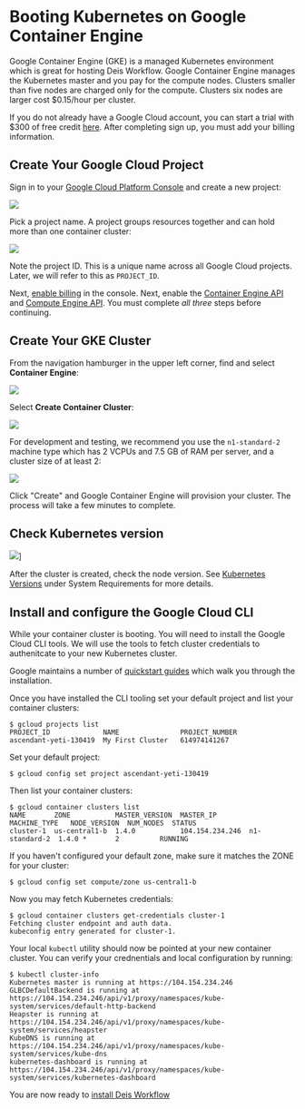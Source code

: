# Booting Kubernetes on Google Container Engine

Google Container Engine (GKE) is a managed Kubernetes environment which is great for hosting Deis Workflow. Google Container Engine manages the Kubernetes master and you pay for the compute nodes. Clusters smaller than five nodes are charged only for the compute. Clusters six nodes are larger cost $0.15/hour per cluster.

If you do not already have a Google Cloud account, you can start a trial with $300 of free credit [here](https://goo.gl/ysYyZK). After completing sign up, you must add your billing information.

## Create Your Google Cloud Project

Sign in to your [Google Cloud Platform Console](https://console.cloud.google.com) and create a new project:

![](images/first-kubernetes-cluster-gke-2.png)

Pick a project name. A project groups resources together and can hold more than one container cluster:

![](images/first-kubernetes-cluster-gke-3.png)

Note the project ID. This is a unique name across all Google Cloud projects. Later, we will refer to this as `PROJECT_ID`.

Next, [enable billing](https://console.cloud.google.com/billing) in the console. Next, enable the [Container Engine API](https://console.cloud.google.com/apis/api/container/overview) and [Compute Engine API](https://console.cloud.google.com/apis/api/compute_component/overview). You must complete *all three* steps before continuing.

## Create Your GKE Cluster

From the navigation hamburger in the upper left corner, find and select **Container Engine**:

![](images/first-kubernetes-cluster-gke-select.png)

Select **Create Container Cluster**:

![](images/gke-create-container-cluster.png)

For development and testing, we recommend you use the `n1-standard-2` machine type which has 2 VCPUs and 7.5 GB of RAM per server, and a cluster size of at least 2:

![](images/gke-cluster-sizing.png)

Click "Create" and Google Container Engine will provision your cluster. The process will take a few minutes to complete.

## Check Kubernetes version

![](images/gke-node-version.jpg)]

After the cluster is created, check the node version. See [Kubernetes Versions](https://deis.com/docs/workflow/installing-workflow/system-requirements/#kubernetes-versions) under System Requirements for more details.

## Install and configure the Google Cloud CLI

While your container cluster is booting. You will need to install the Google Cloud CLI tools. We will use the tools to fetch cluster credentials to authenitcate to your new Kubernetes cluster.

Google maintains a number of [quickstart guides](https://cloud.google.com/sdk/docs/) which walk you through the installation.

Once you have installed the CLI tooling set your default project and list your container clusters:

```shell
$ gcloud projects list
PROJECT_ID             NAME               PROJECT_NUMBER
ascendant-yeti-130419  My First Cluster   614974141267
```

Set your default project:

```shell
$ gcloud config set project ascendant-yeti-130419
```

Then list your container clusters:
```shell
$ gcloud container clusters list
NAME       ZONE           MASTER_VERSION  MASTER_IP        MACHINE_TYPE   NODE_VERSION  NUM_NODES  STATUS
cluster-1  us-central1-b  1.4.0           104.154.234.246  n1-standard-2  1.4.0 *       2          RUNNING
```

If you haven't configured your default zone, make sure it matches the ZONE for your cluster:
```shell
$ gcloud config set compute/zone us-central1-b
```

Now you may fetch Kubernetes credentials:
```shell
$ gcloud container clusters get-credentials cluster-1
Fetching cluster endpoint and auth data.
kubeconfig entry generated for cluster-1.
```

Your local `kubectl` utility should now be pointed at your new container cluster. You can verify your crednentials and local configuration by running:

```shell
$ kubectl cluster-info
Kubernetes master is running at https://104.154.234.246
GLBCDefaultBackend is running at https://104.154.234.246/api/v1/proxy/namespaces/kube-system/services/default-http-backend
Heapster is running at https://104.154.234.246/api/v1/proxy/namespaces/kube-system/services/heapster
KubeDNS is running at https://104.154.234.246/api/v1/proxy/namespaces/kube-system/services/kube-dns
kubernetes-dashboard is running at https://104.154.234.246/api/v1/proxy/namespaces/kube-system/services/kubernetes-dashboard
```

You are now ready to [install Deis Workflow](install-gke.md)

